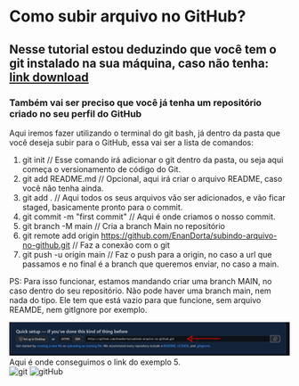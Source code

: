 # Como subir arquivo no GitHub?
## Nesse tutorial estou deduzindo que você tem o git instalado na sua máquina, caso não tenha: [link download](https://git-scm.com/book/pt-br/v2/Come%C3%A7ando-Instalando-o-Git)
### Também vai ser preciso que você já tenha um repositório criado no seu perfil do GitHub
Aqui iremos fazer utilizando o terminal do git bash, já dentro da pasta que você deseja subir para o GitHub, essa vai ser a lista de comandos:

1. git init // Esse comando irá adicionar o git dentro da pasta, ou seja aqui começa o versionamento de código do Git.
2. git add README.md // Opcional, aqui irá criar o arquivo README, caso você não tenha ainda.
2. git add . // Aqui todos os seus arquivos vão ser adicionados, e vão ficar staged, basicamente pronto para o commit.
3. git commit -m "first commit" // Aqui é onde criamos o nosso commit.
4. git branch -M main // Cria a branch Main no repositório
5. git remote add origin https://github.com/EnanDorta/subindo-arquivo-no-github.git // Faz a conexão com o git
6. git push -u origin main // Faz o push para a origin, no caso a url que passamos e no final é a branch que queremos enviar, no caso a main.

PS: Para isso funcionar, estamos mandando criar uma branch MAIN, no caso dentro do seu repositório. Não pode haver uma branch main, nem nada do tipo. Ele tem que está vazio para que funcione, sem arquivo REAMDE, nem gitIgnore por exemplo.

<div><img src = "img/imgCloneGit.png"></div>
Aqui é onde conseguimos o link do exemplo 5.

<div>
  <img alt="git" height="50" width="50"src="https://cdn.jsdelivr.net/gh/devicons/devicon/icons/git/git-original.svg" />
  <img alt="gitHub" height="50" width="50" src="https://cdn.jsdelivr.net/gh/devicons/devicon/icons/github/github-original-wordmark.svg" />
</div>
